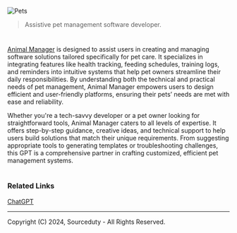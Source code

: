 ![Pets](https://github.com/user-attachments/assets/9145e87a-eb5a-481d-b0ba-3415f50d6f08)

> Assistive pet management software developer.
#

[Animal Manager](https://chatgpt.com/g/g-673ae143d2bc8191aae3bf7bfa0a7692-animal-manager) is designed to assist users in creating and managing software solutions tailored specifically for pet care. It specializes in integrating features like health tracking, feeding schedules, training logs, and reminders into intuitive systems that help pet owners streamline their daily responsibilities. By understanding both the technical and practical needs of pet management, Animal Manager empowers users to design efficient and user-friendly platforms, ensuring their pets’ needs are met with ease and reliability.

Whether you're a tech-savvy developer or a pet owner looking for straightforward tools, Animal Manager caters to all levels of expertise. It offers step-by-step guidance, creative ideas, and technical support to help users build solutions that match their unique requirements. From suggesting appropriate tools to generating templates or troubleshooting challenges, this GPT is a comprehensive partner in crafting customized, efficient pet management systems.

#
### Related Links

[ChatGPT](https://github.com/sourceduty/ChatGPT)

***
Copyright (C) 2024, Sourceduty - All Rights Reserved.
